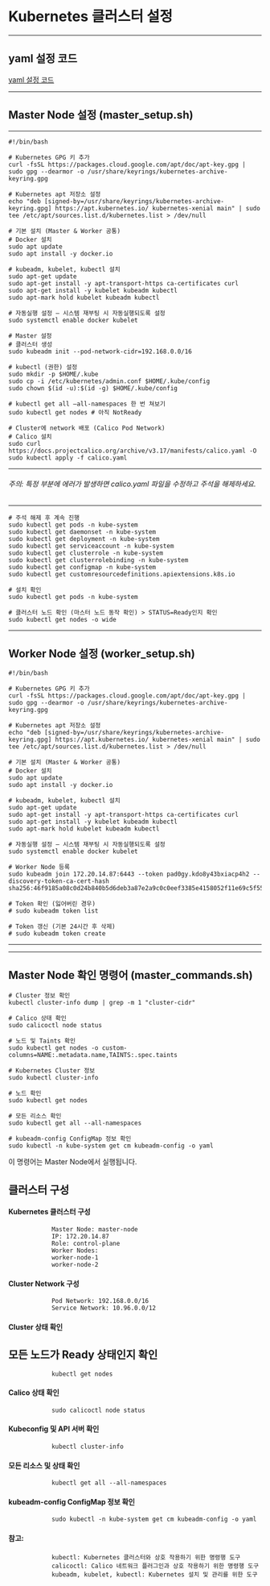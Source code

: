 # Kubernetes 클러스터 설정
---  
## yaml 설정 코드
[yaml 설정 코드](https://docs.projectcalico.org/v3.11/manifests/calico.yaml)  

---  
## Master Node 설정 (master_setup.sh)
---  

```
#!/bin/bash

# Kubernetes GPG 키 추가
curl -fsSL https://packages.cloud.google.com/apt/doc/apt-key.gpg | sudo gpg --dearmor -o /usr/share/keyrings/kubernetes-archive-keyring.gpg

# Kubernetes apt 저장소 설정
echo "deb [signed-by=/usr/share/keyrings/kubernetes-archive-keyring.gpg] https://apt.kubernetes.io/ kubernetes-xenial main" | sudo tee /etc/apt/sources.list.d/kubernetes.list > /dev/null

# 기본 설치 (Master & Worker 공통)
# Docker 설치
sudo apt update
sudo apt install -y docker.io

# kubeadm, kubelet, kubectl 설치
sudo apt-get update
sudo apt-get install -y apt-transport-https ca-certificates curl
sudo apt-get install -y kubelet kubeadm kubectl
sudo apt-mark hold kubelet kubeadm kubectl

# 자동실행 설정 – 시스템 재부팅 시 자동실행되도록 설정
sudo systemctl enable docker kubelet

# Master 설정
# 클러스터 생성
sudo kubeadm init --pod-network-cidr=192.168.0.0/16

# kubectl (권한) 설정
sudo mkdir -p $HOME/.kube
sudo cp -i /etc/kubernetes/admin.conf $HOME/.kube/config
sudo chown $(id -u):$(id -g) $HOME/.kube/config

# kubectl get all —all-namespaces 한 번 쳐보기
sudo kubectl get nodes # 아직 NotReady

# Cluster에 network 배포 (Calico Pod Network)
# Calico 설치
sudo curl https://docs.projectcalico.org/archive/v3.17/manifests/calico.yaml -O
sudo kubectl apply -f calico.yaml
```  
---  
###### 주의: 특정 부분에 에러가 발생하면 calico.yaml 파일을 수정하고 주석을 해제하세요.
---  

```
# 주석 해제 후 계속 진행
sudo kubectl get pods -n kube-system
sudo kubectl get daemonset -n kube-system
sudo kubectl get deployment -n kube-system
sudo kubectl get serviceaccount -n kube-system
sudo kubectl get clusterrole -n kube-system
sudo kubectl get clusterrolebinding -n kube-system
sudo kubectl get configmap -n kube-system
sudo kubectl get customresourcedefinitions.apiextensions.k8s.io

# 설치 확인
sudo kubectl get pods -n kube-system

# 클러스터 노드 확인 (마스터 노드 동작 확인) > STATUS=Ready인지 확인
sudo kubectl get nodes -o wide
```  

---  
## Worker Node 설정 (worker_setup.sh)

```
#!/bin/bash

# Kubernetes GPG 키 추가
curl -fsSL https://packages.cloud.google.com/apt/doc/apt-key.gpg | sudo gpg --dearmor -o /usr/share/keyrings/kubernetes-archive-keyring.gpg

# Kubernetes apt 저장소 설정
echo "deb [signed-by=/usr/share/keyrings/kubernetes-archive-keyring.gpg] https://apt.kubernetes.io/ kubernetes-xenial main" | sudo tee /etc/apt/sources.list.d/kubernetes.list > /dev/null

# 기본 설치 (Master & Worker 공통)
# Docker 설치
sudo apt update
sudo apt install -y docker.io

# kubeadm, kubelet, kubectl 설치
sudo apt-get update
sudo apt-get install -y apt-transport-https ca-certificates curl
sudo apt-get install -y kubelet kubeadm kubectl
sudo apt-mark hold kubelet kubeadm kubectl

# 자동실행 설정 – 시스템 재부팅 시 자동실행되도록 설정
sudo systemctl enable docker kubelet

# Worker Node 등록
sudo kubeadm join 172.20.14.87:6443 --token pad0gy.kdo8y43bxiacp4h2 --discovery-token-ca-cert-hash sha256:46f9185a08c0d24b840b5d6deb3a87e2a9c0c0eef3385e4158052f11e69c5f55

# Token 확인 (잃어버린 경우)
# sudo kubeadm token list

# Token 갱신 (기본 24시간 후 삭제)
# sudo kubeadm token create
```  
---
---  

## Master Node 확인 명령어 (master_commands.sh)
```
# Cluster 정보 확인
kubectl cluster-info dump | grep -m 1 "cluster-cidr"

# Calico 상태 확인
sudo calicoctl node status

# 노드 및 Taints 확인
sudo kubectl get nodes -o custom-columns=NAME:.metadata.name,TAINTS:.spec.taints

# Kubernetes Cluster 정보
sudo kubectl cluster-info

# 노드 확인
sudo kubectl get nodes

# 모든 리소스 확인
sudo kubectl get all --all-namespaces

# kubeadm-config ConfigMap 정보 확인
sudo kubectl -n kube-system get cm kubeadm-config -o yaml
```  
이 명령어는 Master Node에서 실행됩니다.


## 클러스터 구성
#### Kubernetes 클러스터 구성
                Master Node: master-node
                IP: 172.20.14.87
                Role: control-plane
                Worker Nodes:
                worker-node-1
                worker-node-2
  
#### Cluster Network 구성
                Pod Network: 192.168.0.0/16
                Service Network: 10.96.0.0/12

#### Cluster 상태 확인
## 모든 노드가 Ready 상태인지 확인
                kubectl get nodes

#### Calico 상태 확인
                sudo calicoctl node status

#### Kubeconfig 및 API 서버 확인
                kubectl cluster-info

#### 모든 리소스 및 상태 확인
                kubectl get all --all-namespaces

#### kubeadm-config ConfigMap 정보 확인
                sudo kubectl -n kube-system get cm kubeadm-config -o yaml

#### 참고:
                kubectl: Kubernetes 클러스터와 상호 작용하기 위한 명령행 도구
                calicoctl: Calico 네트워크 플러그인과 상호 작용하기 위한 명령행 도구
                kubeadm, kubelet, kubectl: Kubernetes 설치 및 관리를 위한 도구
